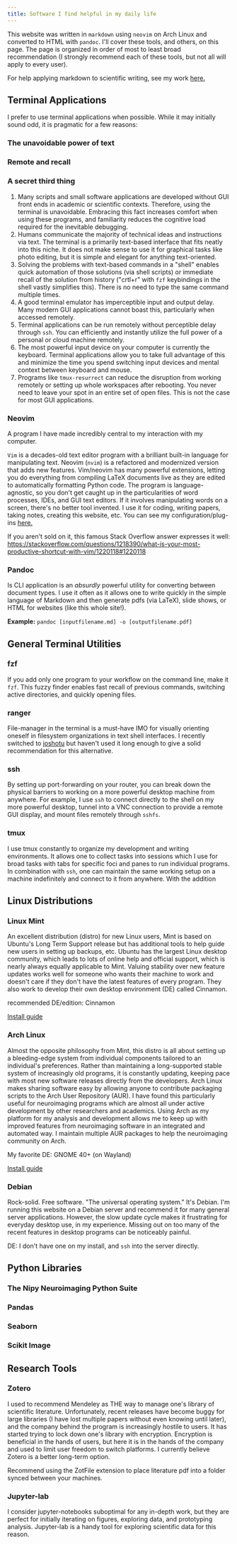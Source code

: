 ```yaml
---
title: Software I find helpful in my daily life
---
```


This website was written in `markdown` using `neovim` on Arch Linux and converted to HTML with `pandoc`. I'll cover these tools, and others, on this page. The page is organized in order of most to least broad recommendation (I strongly recommend each of these tools, but not all will apply to every user).

For help applying markdown to scientific writing, see my work [here.](https://github.com/liamtimms/scientific-markdown)

## Terminal Applications

I prefer to use terminal applications when possible. While it may initially sound odd, it is pragmatic for a few reasons:

### The unavoidable power of text

### Remote and recall

### A secret third thing

1. Many scripts and small software applications are developed without GUI front ends in academic or scientific contexts. Therefore, using the terminal is unavoidable. Embracing this fact increases comfort when using these programs, and familiarity reduces the cognitive load required for the inevitable debugging.
2. Humans communicate the majority of technical ideas and instructions via text. The terminal is a primarily text-based interface that fits neatly into this niche. It does not make sense to use it for graphical tasks like photo editing, but it is simple and elegant for anything text-oriented.
3. Solving the problems with text-based commands in a "shell" enables quick automation of those solutions (via shell scripts) or immediate recall of the solution from history ("crtl+r" with `fzf` keybindings in the shell vastly simplifies this). There is no need to type the same command multiple times.
4. A good terminal emulator has imperceptible input and output delay. Many modern GUI applications cannot boast this, particularly when accessed remotely.
5. Terminal applications can be run remotely without perceptible delay through `ssh`. You can efficiently and instantly utilize the full power of a personal or cloud machine remotely.
6. The most powerful input device on your computer is currently the keyboard. Terminal applications allow you to take full advantage of this and minimize the time you spend switching input devices and mental context between keyboard and mouse.
7. Programs like `tmux-resurrect` can reduce the disruption from working remotely or setting up whole workspaces after rebooting. You never need to leave your spot in an entire set of open files. This is not the case for most GUI applications.

### Neovim

A program I have made incredibly central to my interaction with my computer.

`Vim` is a decades-old text editor program with a brilliant built-in language for manipulating text. Neovim (`nvim`) is a refactored and modernized version that adds new features. Vim/neovim has many powerful extensions, letting you do everything from compiling LaTeX documents live as they are edited to automatically formatting Python code. The program is language-agnostic, so you don't get caught up in the particularities of word processes, IDEs, and GUI text editors. If it involves manipulating words on a screen, there's no better tool invented. I use it for coding, writing papers, taking notes, creating this website, etc. You can see my configuration/plug-ins [here.](https://raw.githubusercontent.com/liamtimms/configs/master/.config/nvim/init.vim)

If you aren't sold on it, this famous Stack Overflow answer expresses it well: https://stackoverflow.com/questions/1218390/what-is-your-most-productive-shortcut-with-vim/1220118#1220118

### Pandoc

Is CLI application is an _absurdly_ powerful utility for converting between document types. I use it often as it allows one to write quickly in the simple language of Markdown and then generate pdfs (via LaTeX), slide shows, or HTML for websites (like this whole site!).

**Example:** `pandoc [inputfilename.md] -o [outputfilename.pdf]`

## General Terminal Utilities

### fzf

If you add only one program to your workflow on the command line, make it `fzf`. This fuzzy finder enables fast recall of previous commands, switching active directories, and quickly opening files.

### ranger

File-manager in the terminal is a must-have IMO for visually orienting oneself in filesystem organizations in text shell interfaces. I recently switched to [joshotu](https://github.com/kamiyaa/joshuto) but haven't used it long enough to give a solid recommendation for this alternative.

### ssh

By setting up port-forwarding on your router, you can break down the physical barriers to working on a more powerful desktop machine from anywhere. For example, I use `ssh` to connect directly to the shell on my more powerful desktop, tunnel into a VNC connection to provide a remote GUI display, and mount files remotely through `sshfs`.

### tmux

I use tmux constantly to organize my development and writing environments. It allows one to collect tasks into sessions which I use for broad tasks with tabs for specific foci and panes to run individual programs. In combination with `ssh`, one can maintain the same working setup on a machine indefinitely and connect to it from anywhere. With the addition

## Linux Distributions

### Linux Mint

An excellent distribution (distro) for new Linux users, Mint is based on Ubuntu's Long Term Support release but has additional tools to help guide new users in setting up backups, etc. Ubuntu has the largest Linux desktop community, which leads to lots of online help and official support, which is nearly always equally applicable to Mint. Valuing stability over new feature updates works well for someone who wants their machine to work and doesn't care if they don't have the latest features of every program. They also work to develop their own desktop environment (DE) called Cinnamon.

recommended DE/edition: Cinnamon

[Install guide](https://linuxmint-installation-guide.readthedocs.io/en/latest/)

### Arch Linux

Almost the opposite philosophy from Mint, this distro is all about setting up a bleeding-edge system from individual components tailored to an individual's preferences. Rather than maintaining a long-supported stable system of increasingly old programs, it is constantly updating, keeping pace with most new software releases directly from the developers. Arch Linux makes sharing software easy by allowing anyone to contribute packaging scripts to the Arch User Repository (AUR). I have found this particularly useful for neuroimaging programs which are almost all under active development by other researchers and academics. Using Arch as my platform for my analysis and development allows me to keep up with improved features from neuroimaging software in an integrated and automated way. I maintain multiple AUR packages to help the neuroimaging community on Arch.

My favorite DE: GNOME 40+ (on Wayland)

[Install guide](https://wiki.archlinux.org/title/installation_guide)

### Debian

Rock-solid. Free software. "The universal operating system." It's Debian. I'm running this website on a Debian server and recommend it for many general server applications. However, the slow update cycle makes it frustrating for everyday desktop use, in my experience. Missing out on too many of the recent features in desktop programs can be noticeably painful.

DE: I don't have one on my install, and `ssh` into the server directly.

## Python Libraries

### The Nipy Neuroimaging Python Suite

### Pandas

### Seaborn

### Scikit Image

## Research Tools

### Zotero

I used to recommend Mendeley as THE way to manage one's library of scientific literature. Unfortunately, recent releases have become buggy for large libraries (I have lost multiple papers without even knowing until later), and the company behind the program is increasingly hostile to users. It has started trying to lock down one's library with encryption. Encryption is beneficial in the hands of users, but here it is in the hands of the company and used to limit user freedom to switch platforms. I currently believe Zotero is a better long-term option.

Recommend using the ZotFile extension to place literature pdf into a folder synced between your machines.

### Jupyter-lab

I consider jupyter-notebooks suboptimal for any in-depth work, but they are perfect for initially iterating on figures, exploring data, and prototyping analysis. Jupyter-lab is a handy tool for exploring scientific data for this reason.

